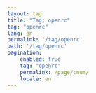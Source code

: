 ```yaml
---
layout: tag
title: "Tag: openrc"
tag: "openrc"
lang: en
permalink: '/tag/openrc'
path: '/tag/openrc'
pagination:
    enabled: true
    tag: "openrc"
    permalink: /page/:num/
    locale: en
---
```

